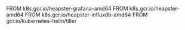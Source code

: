 FROM k8s.gcr.io/heapster-grafana-amd64
FROM k8s.gcr.io/heapster-amd64
FROM k8s.gcr.io/heapster-influxdb-amd64
FROM  gcr.io/kubernetes-helm/tiller
